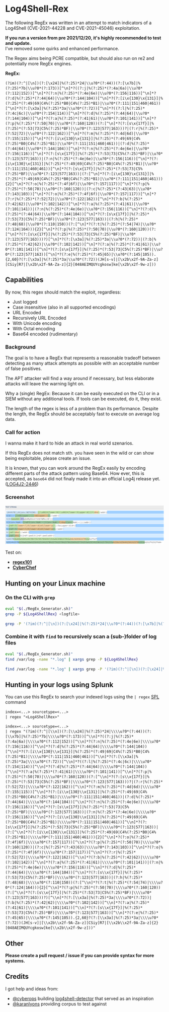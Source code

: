 # Log4Shell-Rex

The following RegEx was written in an attempt to match indicators of a Log4Shell (CVE-2021-44228 and
CVE-2021-45046) exploitation.

**If you run a version from pre 2021/12/20, it's highly recommended to test and update.**\
I've removed some quirks and enhanced performance.

The Regex aims being PCRE compatible, but should also run on re2 and potentially more RegEx engines.

**RegEx:**
```regex
(?im)(?:^|[\n])(?:[\x24]|%(?:25)*24|\\u?0*(?:44))(?:[\x7b]|%(?:25)*7b|\\u?0*(?:173))[^\n]*?((?:j|%(?:25)*(?:4a|6a)|\\u?0*(?:112|152))[^\n]*?(?:n|%(?:25)*(?:4e|6e)|\\u?0*(?:156|116))[^\n]*?(?:d|%(?:25)*(?:44|64)|\\u?0*(?:144|104))[^\n]*?(?:[i\x{130}\x{131}]|%(?:25)*(?:49|69|C4%(?:25)*B0|C4%(?:25)*B1)|\\u?0*(?:111|151|460|461))[^\n]*?(?:[\x3a]|%(?:25)*3a|\\u?0*(?:72))[^\n]*?((?:l|%(?:25)*(?:4c|6c)|\\u?0*(?:154|114))[^\n]*?(?:d|%(?:25)*(?:44|64)|\\u?0*(?:144|104))[^\n]*?(?:a|%(?:25)*(?:41|61)|\\u?0*(?:101|141))[^\n]*?(?:p|%(?:25)*(?:50|70)|\\u?0*(?:160|120))(?:[^\n]*?(?:[s\x{17f}]|%(?:25)*(?:53|73|C5%(?:25)*BF)|\\u?0*(?:123|577|163)))?|(?:r|%(?:25)*(?:52|72)|\\u?0*(?:122|162))[^\n]*?(?:m|%(?:25)*(?:4d|6d)|\\u?0*(?:155|115))[^\n]*?(?:[i\x{130}\x{131}]|%(?:25)*(?:49|69|C4%(?:25)*B0|C4%(?:25)*B1)|\\u?0*(?:111|151|460|461))|(?:d|%(?:25)*(?:44|64)|\\u?0*(?:144|104))[^\n]*?(?:n|%(?:25)*(?:4e|6e)|\\u?0*(?:156|116))[^\n]*?(?:[s\x{17f}]|%(?:25)*(?:53|73|C5%(?:25)*BF)|\\u?0*(?:123|577|163))|(?:n|%(?:25)*(?:4e|6e)|\\u?0*(?:156|116))[^\n]*?(?:[i\x{130}\x{131}]|%(?:25)*(?:49|69|C4%(?:25)*B0|C4%(?:25)*B1)|\\u?0*(?:111|151|460|461))[^\n]*?(?:[s\x{17f}]|%(?:25)*(?:53|73|C5%(?:25)*BF)|\\u?0*(?:123|577|163))|(?:[^\n]*?(?:[i\x{130}\x{131}]|%(?:25)*(?:49|69|C4%(?:25)*B0|C4%(?:25)*B1)|\\u?0*(?:111|151|460|461))){2}[^\n]*?(?:o|%(?:25)*(?:4f|6f)|\\u?0*(?:157|117))[^\n]*?(?:p|%(?:25)*(?:50|70)|\\u?0*(?:160|120))|(?:c|%(?:25)*(?:43|63)|\\u?0*(?:143|103))[^\n]*?(?:o|%(?:25)*(?:4f|6f)|\\u?0*(?:157|117))[^\n]*?(?:r|%(?:25)*(?:52|72)|\\u?0*(?:122|162))[^\n]*?(?:b|%(?:25)*(?:42|62)|\\u?0*(?:102|142))[^\n]*?(?:a|%(?:25)*(?:41|61)|\\u?0*(?:101|141))|(?:n|%(?:25)*(?:4e|6e)|\\u?0*(?:156|116))[^\n]*?(?:d|%(?:25)*(?:44|64)|\\u?0*(?:144|104))[^\n]*?(?:[s\x{17f}]|%(?:25)*(?:53|73|C5%(?:25)*BF)|\\u?0*(?:123|577|163))|(?:h|%(?:25)*(?:48|68)|\\u?0*(?:110|150))(?:[^\n]*?(?:t|%(?:25)*(?:54|74)|\\u?0*(?:124|164))){2}[^\n]*?(?:p|%(?:25)*(?:50|70)|\\u?0*(?:160|120))(?:[^\n]*?(?:[s\x{17f}]|%(?:25)*(?:53|73|C5%(?:25)*BF)|\\u?0*(?:123|577|163)))?)[^\n]*?(?:[\x3a]|%(?:25)*3a|\\u?0*(?:72))|(?:b|%(?:25)*(?:42|62)|\\u?0*(?:102|142))[^\n]*?(?:a|%(?:25)*(?:41|61)|\\u?0*(?:101|141))[^\n]*?(?:[s\x{17f}]|%(?:25)*(?:53|73|C5%(?:25)*BF)|\\u?0*(?:123|577|163))[^\n]*?(?:e|%(?:25)*(?:45|65)|\\u?0*(?:145|105)).{2,60}?(?:[\x3a]|%(?:25)*3a|\\u?0*(?:72))(JH[s-v]|[\x2b\x2f-9A-Za-z][CSiy]R7|[\x2b\x2f-9A-Za-z]{2}[048AEIMQUYcgkosw]ke[\x2b\x2f-9w-z]))
```

## Capabilities

By now, this regex should match the exploit, regardless:

- Just logged
- Case insensitive (also in all supported encodings)
- URL Encoded
- Recursively URL Encoded
- With Unicode encoding
- With Octal encoding
- Base64 encoded (rudimentary)

### Background

The goal is to have a RegEx that represents a reasonable tradeoff between detecting as many attack
attempts as possible with an acceptable number of false positives.

The APT attacker will find a way around if necessary, but less elaborate attacks will leave the
warning light on.

Why a (single) RegEx: Because it can be easily executed on the CLI or in a SIEM without any
additional tools. If tools can be executed, do it, they exist.

The length of the regex is less of a problem than its performance. Despite the length, the RegEx
should be acceptably fast to execute on average log data.

### Call for action

I wanna make it hard to hide an attack in real world szenarios.

If this RegEx does not match sth. you have seen in the wild or can show being exploitable, please
create an issue.

It is known, that you can work around the RegEx easily by encoding different parts of the attack
pattern using Base64. How ever, this is accepted, as `base64` did not finaly made it into an
official Log4j release yet. ([LOG4J2-2446](https://issues.apache.org/jira/projects/LOG4J2/issues/LOG4J2-2446))

### Screenshot

![Example Screenshot](screenshots/example_3.png)

Test on:
- **[regex101](https://regex101.com/r/KqGG3W/21)**
- **[CyberChef](https://gchq.github.io/CyberChef/#recipe=Regular_expression('User%20defined','put%20the%20regex%20here',true,true,false,false,false,false,'Highlight%20matches')&input=UHV0IFlvdXIgSW5wdXQgSGVyZQ)**


## Hunting on your Linux machine

### On the CLI with `grep`

```bash
eval "$(./RegEx_Generator.sh)"
grep -P ${Log4ShellRex} <logfile>
```

```bash
grep -P '(?im)(?:^|[\n])(?:[\x24]|%(?:25)*24|\\u?0*(?:44))(?:[\x7b]|%(?:25)*7b|\\u?0*(?:173))[^\n]*?((?:j|%(?:25)*(?:4a|6a)|\\u?0*(?:112|152))[^\n]*?(?:n|%(?:25)*(?:4e|6e)|\\u?0*(?:156|116))[^\n]*?(?:d|%(?:25)*(?:44|64)|\\u?0*(?:144|104))[^\n]*?(?:[i\x{130}\x{131}]|%(?:25)*(?:49|69|C4%(?:25)*B0|C4%(?:25)*B1)|\\u?0*(?:111|151|460|461))[^\n]*?(?:[\x3a]|%(?:25)*3a|\\u?0*(?:72))[^\n]*?((?:l|%(?:25)*(?:4c|6c)|\\u?0*(?:154|114))[^\n]*?(?:d|%(?:25)*(?:44|64)|\\u?0*(?:144|104))[^\n]*?(?:a|%(?:25)*(?:41|61)|\\u?0*(?:101|141))[^\n]*?(?:p|%(?:25)*(?:50|70)|\\u?0*(?:160|120))(?:[^\n]*?(?:[s\x{17f}]|%(?:25)*(?:53|73|C5%(?:25)*BF)|\\u?0*(?:123|577|163)))?|(?:r|%(?:25)*(?:52|72)|\\u?0*(?:122|162))[^\n]*?(?:m|%(?:25)*(?:4d|6d)|\\u?0*(?:155|115))[^\n]*?(?:[i\x{130}\x{131}]|%(?:25)*(?:49|69|C4%(?:25)*B0|C4%(?:25)*B1)|\\u?0*(?:111|151|460|461))|(?:d|%(?:25)*(?:44|64)|\\u?0*(?:144|104))[^\n]*?(?:n|%(?:25)*(?:4e|6e)|\\u?0*(?:156|116))[^\n]*?(?:[s\x{17f}]|%(?:25)*(?:53|73|C5%(?:25)*BF)|\\u?0*(?:123|577|163))|(?:n|%(?:25)*(?:4e|6e)|\\u?0*(?:156|116))[^\n]*?(?:[i\x{130}\x{131}]|%(?:25)*(?:49|69|C4%(?:25)*B0|C4%(?:25)*B1)|\\u?0*(?:111|151|460|461))[^\n]*?(?:[s\x{17f}]|%(?:25)*(?:53|73|C5%(?:25)*BF)|\\u?0*(?:123|577|163))|(?:[^\n]*?(?:[i\x{130}\x{131}]|%(?:25)*(?:49|69|C4%(?:25)*B0|C4%(?:25)*B1)|\\u?0*(?:111|151|460|461))){2}[^\n]*?(?:o|%(?:25)*(?:4f|6f)|\\u?0*(?:157|117))[^\n]*?(?:p|%(?:25)*(?:50|70)|\\u?0*(?:160|120))|(?:c|%(?:25)*(?:43|63)|\\u?0*(?:143|103))[^\n]*?(?:o|%(?:25)*(?:4f|6f)|\\u?0*(?:157|117))[^\n]*?(?:r|%(?:25)*(?:52|72)|\\u?0*(?:122|162))[^\n]*?(?:b|%(?:25)*(?:42|62)|\\u?0*(?:102|142))[^\n]*?(?:a|%(?:25)*(?:41|61)|\\u?0*(?:101|141))|(?:n|%(?:25)*(?:4e|6e)|\\u?0*(?:156|116))[^\n]*?(?:d|%(?:25)*(?:44|64)|\\u?0*(?:144|104))[^\n]*?(?:[s\x{17f}]|%(?:25)*(?:53|73|C5%(?:25)*BF)|\\u?0*(?:123|577|163))|(?:h|%(?:25)*(?:48|68)|\\u?0*(?:110|150))(?:[^\n]*?(?:t|%(?:25)*(?:54|74)|\\u?0*(?:124|164))){2}[^\n]*?(?:p|%(?:25)*(?:50|70)|\\u?0*(?:160|120))(?:[^\n]*?(?:[s\x{17f}]|%(?:25)*(?:53|73|C5%(?:25)*BF)|\\u?0*(?:123|577|163)))?)[^\n]*?(?:[\x3a]|%(?:25)*3a|\\u?0*(?:72))|(?:b|%(?:25)*(?:42|62)|\\u?0*(?:102|142))[^\n]*?(?:a|%(?:25)*(?:41|61)|\\u?0*(?:101|141))[^\n]*?(?:[s\x{17f}]|%(?:25)*(?:53|73|C5%(?:25)*BF)|\\u?0*(?:123|577|163))[^\n]*?(?:e|%(?:25)*(?:45|65)|\\u?0*(?:145|105)).{2,60}?(?:[\x3a]|%(?:25)*3a|\\u?0*(?:72))(JH[s-v]|[\x2b\x2f-9A-Za-z][CSiy]R7|[\x2b\x2f-9A-Za-z]{2}[048AEIMQUYcgkosw]ke[\x2b\x2f-9w-z]))' <logfile>
```

### Combine it with `find` to recursively scan a (sub-)folder of log files

```bash
eval "$(./RegEx_Generator.sh)"
find /var/log -name "*.log" | xargs grep -P ${Log4ShellRex}
```

```bash
find /var/log -name "*.log" | xargs grep -P '(?im)(?:^|[\n])(?:[\x24]|%(?:25)*24|\\u?0*(?:44))(?:[\x7b]|%(?:25)*7b|\\u?0*(?:173))[^\n]*?((?:j|%(?:25)*(?:4a|6a)|\\u?0*(?:112|152))[^\n]*?(?:n|%(?:25)*(?:4e|6e)|\\u?0*(?:156|116))[^\n]*?(?:d|%(?:25)*(?:44|64)|\\u?0*(?:144|104))[^\n]*?(?:[i\x{130}\x{131}]|%(?:25)*(?:49|69|C4%(?:25)*B0|C4%(?:25)*B1)|\\u?0*(?:111|151|460|461))[^\n]*?(?:[\x3a]|%(?:25)*3a|\\u?0*(?:72))[^\n]*?((?:l|%(?:25)*(?:4c|6c)|\\u?0*(?:154|114))[^\n]*?(?:d|%(?:25)*(?:44|64)|\\u?0*(?:144|104))[^\n]*?(?:a|%(?:25)*(?:41|61)|\\u?0*(?:101|141))[^\n]*?(?:p|%(?:25)*(?:50|70)|\\u?0*(?:160|120))(?:[^\n]*?(?:[s\x{17f}]|%(?:25)*(?:53|73|C5%(?:25)*BF)|\\u?0*(?:123|577|163)))?|(?:r|%(?:25)*(?:52|72)|\\u?0*(?:122|162))[^\n]*?(?:m|%(?:25)*(?:4d|6d)|\\u?0*(?:155|115))[^\n]*?(?:[i\x{130}\x{131}]|%(?:25)*(?:49|69|C4%(?:25)*B0|C4%(?:25)*B1)|\\u?0*(?:111|151|460|461))|(?:d|%(?:25)*(?:44|64)|\\u?0*(?:144|104))[^\n]*?(?:n|%(?:25)*(?:4e|6e)|\\u?0*(?:156|116))[^\n]*?(?:[s\x{17f}]|%(?:25)*(?:53|73|C5%(?:25)*BF)|\\u?0*(?:123|577|163))|(?:n|%(?:25)*(?:4e|6e)|\\u?0*(?:156|116))[^\n]*?(?:[i\x{130}\x{131}]|%(?:25)*(?:49|69|C4%(?:25)*B0|C4%(?:25)*B1)|\\u?0*(?:111|151|460|461))[^\n]*?(?:[s\x{17f}]|%(?:25)*(?:53|73|C5%(?:25)*BF)|\\u?0*(?:123|577|163))|(?:[^\n]*?(?:[i\x{130}\x{131}]|%(?:25)*(?:49|69|C4%(?:25)*B0|C4%(?:25)*B1)|\\u?0*(?:111|151|460|461))){2}[^\n]*?(?:o|%(?:25)*(?:4f|6f)|\\u?0*(?:157|117))[^\n]*?(?:p|%(?:25)*(?:50|70)|\\u?0*(?:160|120))|(?:c|%(?:25)*(?:43|63)|\\u?0*(?:143|103))[^\n]*?(?:o|%(?:25)*(?:4f|6f)|\\u?0*(?:157|117))[^\n]*?(?:r|%(?:25)*(?:52|72)|\\u?0*(?:122|162))[^\n]*?(?:b|%(?:25)*(?:42|62)|\\u?0*(?:102|142))[^\n]*?(?:a|%(?:25)*(?:41|61)|\\u?0*(?:101|141))|(?:n|%(?:25)*(?:4e|6e)|\\u?0*(?:156|116))[^\n]*?(?:d|%(?:25)*(?:44|64)|\\u?0*(?:144|104))[^\n]*?(?:[s\x{17f}]|%(?:25)*(?:53|73|C5%(?:25)*BF)|\\u?0*(?:123|577|163))|(?:h|%(?:25)*(?:48|68)|\\u?0*(?:110|150))(?:[^\n]*?(?:t|%(?:25)*(?:54|74)|\\u?0*(?:124|164))){2}[^\n]*?(?:p|%(?:25)*(?:50|70)|\\u?0*(?:160|120))(?:[^\n]*?(?:[s\x{17f}]|%(?:25)*(?:53|73|C5%(?:25)*BF)|\\u?0*(?:123|577|163)))?)[^\n]*?(?:[\x3a]|%(?:25)*3a|\\u?0*(?:72))|(?:b|%(?:25)*(?:42|62)|\\u?0*(?:102|142))[^\n]*?(?:a|%(?:25)*(?:41|61)|\\u?0*(?:101|141))[^\n]*?(?:[s\x{17f}]|%(?:25)*(?:53|73|C5%(?:25)*BF)|\\u?0*(?:123|577|163))[^\n]*?(?:e|%(?:25)*(?:45|65)|\\u?0*(?:145|105)).{2,60}?(?:[\x3a]|%(?:25)*3a|\\u?0*(?:72))(JH[s-v]|[\x2b\x2f-9A-Za-z][CSiy]R7|[\x2b\x2f-9A-Za-z]{2}[048AEIMQUYcgkosw]ke[\x2b\x2f-9w-z]))'
```

## Hunting in your logs using Splunk

You can use this RegEx to search your indexed logs using the `| regex`
[SPL](https://docs.splunk.com/Documentation/Splunk/latest/SearchReference/Regex) command

```spl
index=<...> sourcetype=<...>
| regex "<Log4ShellRex>"
```

```spl
index=<...> sourcetype=<...>
| regex "(?im)(?:^|[\\n])(?:[\\x24]|%(?:25)*24|\\\\u?0*(?:44))(?:[\\x7b]|%(?:25)*7b|\\\\u?0*(?:173))[^\\n]*?((?:j|%(?:25)*(?:4a|6a)|\\\\u?0*(?:112|152))[^\\n]*?(?:n|%(?:25)*(?:4e|6e)|\\\\u?0*(?:156|116))[^\\n]*?(?:d|%(?:25)*(?:44|64)|\\\\u?0*(?:144|104))[^\\n]*?(?:[i\\x{130}\\x{131}]|%(?:25)*(?:49|69|C4%(?:25)*B0|C4%(?:25)*B1)|\\\\u?0*(?:111|151|460|461))[^\\n]*?(?:[\\x3a]|%(?:25)*3a|\\\\u?0*(?:72))[^\\n]*?((?:l|%(?:25)*(?:4c|6c)|\\\\u?0*(?:154|114))[^\\n]*?(?:d|%(?:25)*(?:44|64)|\\\\u?0*(?:144|104))[^\\n]*?(?:a|%(?:25)*(?:41|61)|\\\\u?0*(?:101|141))[^\\n]*?(?:p|%(?:25)*(?:50|70)|\\\\u?0*(?:160|120))(?:[^\\n]*?(?:[s\\x{17f}]|%(?:25)*(?:53|73|C5%(?:25)*BF)|\\\\u?0*(?:123|577|163)))?|(?:r|%(?:25)*(?:52|72)|\\\\u?0*(?:122|162))[^\\n]*?(?:m|%(?:25)*(?:4d|6d)|\\\\u?0*(?:155|115))[^\\n]*?(?:[i\\x{130}\\x{131}]|%(?:25)*(?:49|69|C4%(?:25)*B0|C4%(?:25)*B1)|\\\\u?0*(?:111|151|460|461))|(?:d|%(?:25)*(?:44|64)|\\\\u?0*(?:144|104))[^\\n]*?(?:n|%(?:25)*(?:4e|6e)|\\\\u?0*(?:156|116))[^\\n]*?(?:[s\\x{17f}]|%(?:25)*(?:53|73|C5%(?:25)*BF)|\\\\u?0*(?:123|577|163))|(?:n|%(?:25)*(?:4e|6e)|\\\\u?0*(?:156|116))[^\\n]*?(?:[i\\x{130}\\x{131}]|%(?:25)*(?:49|69|C4%(?:25)*B0|C4%(?:25)*B1)|\\\\u?0*(?:111|151|460|461))[^\\n]*?(?:[s\\x{17f}]|%(?:25)*(?:53|73|C5%(?:25)*BF)|\\\\u?0*(?:123|577|163))|(?:[^\\n]*?(?:[i\\x{130}\\x{131}]|%(?:25)*(?:49|69|C4%(?:25)*B0|C4%(?:25)*B1)|\\\\u?0*(?:111|151|460|461))){2}[^\\n]*?(?:o|%(?:25)*(?:4f|6f)|\\\\u?0*(?:157|117))[^\\n]*?(?:p|%(?:25)*(?:50|70)|\\\\u?0*(?:160|120))|(?:c|%(?:25)*(?:43|63)|\\\\u?0*(?:143|103))[^\\n]*?(?:o|%(?:25)*(?:4f|6f)|\\\\u?0*(?:157|117))[^\\n]*?(?:r|%(?:25)*(?:52|72)|\\\\u?0*(?:122|162))[^\\n]*?(?:b|%(?:25)*(?:42|62)|\\\\u?0*(?:102|142))[^\\n]*?(?:a|%(?:25)*(?:41|61)|\\\\u?0*(?:101|141))|(?:n|%(?:25)*(?:4e|6e)|\\\\u?0*(?:156|116))[^\\n]*?(?:d|%(?:25)*(?:44|64)|\\\\u?0*(?:144|104))[^\\n]*?(?:[s\\x{17f}]|%(?:25)*(?:53|73|C5%(?:25)*BF)|\\\\u?0*(?:123|577|163))|(?:h|%(?:25)*(?:48|68)|\\\\u?0*(?:110|150))(?:[^\\n]*?(?:t|%(?:25)*(?:54|74)|\\\\u?0*(?:124|164))){2}[^\\n]*?(?:p|%(?:25)*(?:50|70)|\\\\u?0*(?:160|120))(?:[^\\n]*?(?:[s\\x{17f}]|%(?:25)*(?:53|73|C5%(?:25)*BF)|\\\\u?0*(?:123|577|163)))?)[^\\n]*?(?:[\\x3a]|%(?:25)*3a|\\\\u?0*(?:72))|(?:b|%(?:25)*(?:42|62)|\\\\u?0*(?:102|142))[^\\n]*?(?:a|%(?:25)*(?:41|61)|\\\\u?0*(?:101|141))[^\\n]*?(?:[s\\x{17f}]|%(?:25)*(?:53|73|C5%(?:25)*BF)|\\\\u?0*(?:123|577|163))[^\\n]*?(?:e|%(?:25)*(?:45|65)|\\\\u?0*(?:145|105)).{2,60}?(?:[\\x3a]|%(?:25)*3a|\\\\u?0*(?:72))(JH[s-v]|[\\x2b\\x2f-9A-Za-z][CSiy]R7|[\\x2b\\x2f-9A-Za-z]{2}[048AEIMQUYcgkosw]ke[\\x2b\\x2f-9w-z]))"
```

## Other

**Please create a pull request / issue if you can provide syntax for more systems.**

## Credits

I got help and ideas from:

- [@cyberops](https://twitter.com/cyb3rops) building [log4shell-detector](https://github.com/Neo23x0/log4shell-detector/) that served as an inspiration
- [@karanlyons](https://github.com/karanlyons) providing corpus to test against
